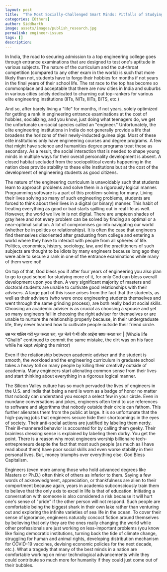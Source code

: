 ```yaml
---
layout: post
title:  "The Most Socially-Challenged Smart Minds: Pitfalls of Studying Engineering"
categories: [Others]
author: Siddharth
image: assets/images/publish_research.jpg
permalink: engineer-issues
tags: []
description: 
---
```

In India, the road to securing admission to a top engineering college goes through entrance examinations that are designed to test one's aptitude in various subjects. The nature of the curriculum and the cut-throat competition (compared to any other exam in the world) is such that more likely than not, students have to forgo their hobbies for months if not years in the final years of their school life. The rat race to the top has become so commonplace and acceptable that there are now cities in India and suburbs in various cities solely dedicated to churning out top-rankers for various elite engineering institutions (IITs, NITs, IIITs, BITS, etc.)

And so, after barely living a "life" for months, if not years, solely optimized for getting a rank in engineering entrance examinations at the cost of hobbies, socializing, and you know, just doing what teenagers do, we get the unfortunate un-social species called an "engineer." Unfortunately, the elite engineering institutions in India do not generally provide a life that broadens the horizons of their newly-inducted guinea pigs. Most of these elite institutions only have engineering courses and degree programs. A few that might have science and humanities degree programs treat these as secondary. As a result, the social interaction that is needed to shape young minds in multiple ways for their overall personality development is absent. A closed habitat secluded from the sociopolitical events happening in the nation does provide stability to these elite institutions but at the cost of the development of engineering students as good citizens.

The nature of the engineering curriculum is unavoidably such that students learn to approach problems and solve them in a rigorously logical manner. Programming software is a part of this problem-solving for many. Living their lives solving so many of such engineering problems, students are forced to think about their lives in a digital (or binary) manner. This habit of treating everything as good or bad starts spilling out in real life as well. However, the world we live in is not digital. There are umpteen shades of gray here and not every problem can be solved by finding an optimal or a near-optimal solution. A lot of compromises go into navigating our world (whether be in politics or relationships). It is often the case that engineers find themselves disoriented after graduating from college and entering a world where they have to interact with people from all spheres of life. Politics, economics, history, sociology, law, and the practitioners of such subjects are thought to be idiots by many engineers because long ago they were able to secure a rank in one of the entrance examinations while many of them were not! 

On top of that, God bless you if after four years of engineering you also plan to go to grad school for studying more of it, for only God can bless overall development upon you then. A very significant majority of masters and doctoral students are unable to cultivate good relationships with their advisers. A large part of this issue arises from the fact that the students, as well as their advisers (who were once engineering students themselves and went through the same grinding process), are both really bad at social skills. Choosing an academic adviser is as crucial as choosing a spouse and yet so many engineers fail in choosing the right adviser for themselves or are unable to nurture the relationship properly because, in their undergraduate life, they never learned how to cultivate people outside their friend circle. 

उम्र भर ग़ालिब यही भूल करता रहा, धूल चेहरे पे थी और आईना साफ़ करता रहा | 
(Whole life "Ghalib" continued to commit the same mistake, the dirt was on his face while he kept wiping the mirror) 

Even if the relationship between academic adviser and the student is smooth, the workload and the engineering curriculum in graduate school takes a heavy toll on many people by killing their creativity outside of academia. Many engineers start alienating common sense from their lives and start thinking about everything in a rigorous logical manner. 

The Silicon Valley culture has so much pervaded the lives of engineers in the U.S. and India that being a nerd is worn as a badge of honor no matter that nobody can understand you except a select few in your circle. Even in mundane conversations and jokes, engineers often tend to use references to software and algorithms that nobody outside their circle can fathom. This further alienates them from the public at large. It is so unfortunate that the high-paying jobs that engineers secure hide their shortcomings in the eyes of society. Their anti-social actions are justified by labeling them nerdy. Their ill-mannered behavior is accounted for by calling them geeky. Their brainless dressing sense is explained by labeling them dorky. You get the point. There is a reason why most engineers worship billionaire tech-entrepreneurs despite the fact that most such people (as much as I have read about them) have poor social skills and even worse stability in their personal lives. But, money triumphs over everything else. God Bless Capitalism.

Engineers (even more among those who hold advanced degrees like Masters or Ph.D.) often think of others as inferior to them. Saying a few words of acknowledgment, appreciation, or thankfulness are alien to their comportment because again, years in academia subconsciously train them to believe that the only axis to excel in life is that of education. Initiating a conversation with someone is also considered a risk because it will hurt one's sense of "pride" if the other person will not respond. Such people are comfortable being the biggest shark in their own lake rather than venturing out and exploring the infinite varieties of sea life in the ocean. To cover their sense of ignorance, engineers naturally concoct fiction around themselves by believing that only they are the ones really changing the world while other professionals are just working on less-important problems (you know like fixing democratic institutions, turning back the tide of climate change, struggling for human and animal rights, developing distribution mechanism for COVID-19 vaccines, devising economic policies for the next decade, etc.). What a tragedy that many of the best minds in a nation are comfortable working on minor technological advancements while they could contribute so much more for humanity if they could just come out of their bubbles. 